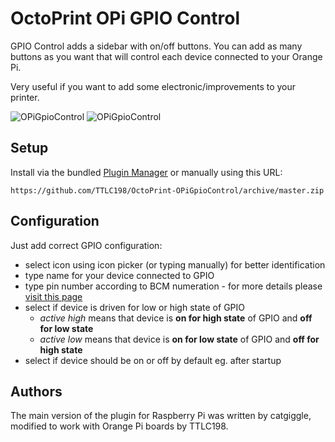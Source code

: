 # OctoPrint OPi GPIO Control

GPIO Control adds a sidebar with on/off buttons. You can add as many buttons as you want that will control each device connected to your Orange Pi.

Very useful if you want to add some electronic/improvements to your printer.

![OPiGpioControl](assets/sidebar.png)
![OPiGpioControl](assets/settings.png)

## Setup

Install via the bundled [Plugin Manager](https://docs.octoprint.org/en/master/bundledplugins/pluginmanager.html)
or manually using this URL:

    https://github.com/TTLC198/OctoPrint-OPiGpioControl/archive/master.zip

## Configuration

Just add correct GPIO configuration:

- select icon using icon picker (or typing manually) for better identification
- type name for your device connected to GPIO
- type pin number according to BCM numeration - for more details please [visit this page](https://pinout.xyz/)
- select if device is driven for low or high state of GPIO
    - _active high_ means that device is **on for high state** of GPIO and **off for low state**
    - _active low_ means that device is **on for low state** of GPIO and **off for high state**
- select if device should be on or off by default eg. after startup

## Authors

The main version of the plugin for Raspberry Pi was written by catgiggle, modified to work with Orange Pi boards by TTLC198.
